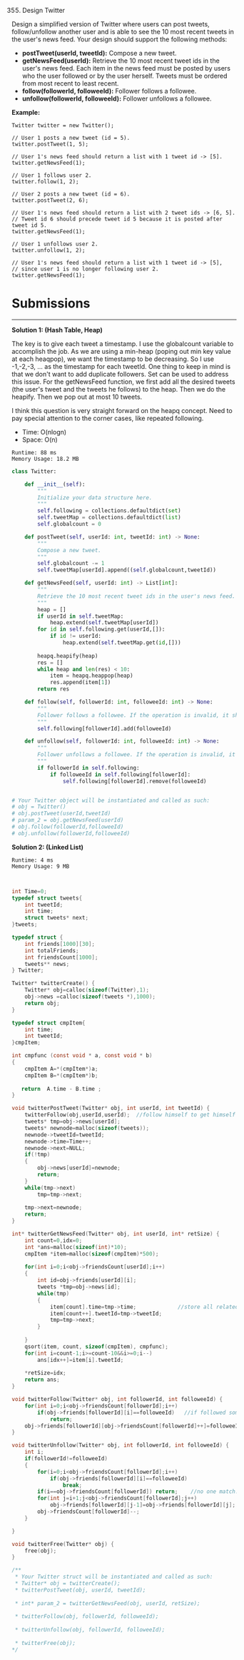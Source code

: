 355. Design Twitter

Design a simplified version of Twitter where users can post tweets, follow/unfollow another user and is able to see the 10 most recent tweets in the user's news feed. Your design should support the following methods:

* **postTweet(userId, tweetId):** Compose a new tweet.
* **getNewsFeed(userId):** Retrieve the 10 most recent tweet ids in the user's news feed. Each item in the news feed must be posted by users who the user followed or by the user herself. Tweets must be ordered from most recent to least recent.
* **follow(followerId, followeeId):** Follower follows a followee.
* **unfollow(followerId, followeeId):** Follower unfollows a followee.

**Example:**
```
Twitter twitter = new Twitter();

// User 1 posts a new tweet (id = 5).
twitter.postTweet(1, 5);

// User 1's news feed should return a list with 1 tweet id -> [5].
twitter.getNewsFeed(1);

// User 1 follows user 2.
twitter.follow(1, 2);

// User 2 posts a new tweet (id = 6).
twitter.postTweet(2, 6);

// User 1's news feed should return a list with 2 tweet ids -> [6, 5].
// Tweet id 6 should precede tweet id 5 because it is posted after tweet id 5.
twitter.getNewsFeed(1);

// User 1 unfollows user 2.
twitter.unfollow(1, 2);

// User 1's news feed should return a list with 1 tweet id -> [5],
// since user 1 is no longer following user 2.
twitter.getNewsFeed(1);
```

# Submissions
---
**Solution 1: (Hash Table, Heap)**

The key is to give each tweet a timestamp. I use the globalcount variable to accomplish the job.
As we are using a min-heap (poping out min key value at each heaqpop), we want the timestamp to be decreasing. So I use -1,-2,-3, ... as the timestamp for each tweetId.
One thing to keep in mind is that we don't want to add duplicate followers. Set can be used to address this issue.
For the getNewsFeed function, we first add all the desired tweets (the user's tweet and the tweets he follows) to the heap. Then we do the heapify. Then we pop out at most 10 tweets.

I think this question is very straight forward on the heapq concept.
Need to pay special attention to the corner cases, like repeated following.

* Time: O(nlogn)
* Space: O(n)

```
Runtime: 88 ms
Memory Usage: 18.2 MB
```
```python
class Twitter:

    def __init__(self):
        """
        Initialize your data structure here.
        """
        self.following = collections.defaultdict(set)
        self.tweetMap = collections.defaultdict(list)
        self.globalcount = 0

    def postTweet(self, userId: int, tweetId: int) -> None:
        """
        Compose a new tweet.
        """
        self.globalcount -= 1 
        self.tweetMap[userId].append((self.globalcount,tweetId))

    def getNewsFeed(self, userId: int) -> List[int]:
        """
        Retrieve the 10 most recent tweet ids in the user's news feed. Each item in the news feed must be posted by users who the user followed or by the user herself. Tweets must be ordered from most recent to least recent.
        """
        heap = []
        if userId in self.tweetMap: 
            heap.extend(self.tweetMap[userId]) 
        for id in self.following.get(userId,[]):
            if id != userId: 
                heap.extend(self.tweetMap.get(id,[]))
        
        heapq.heapify(heap)
        res = []
        while heap and len(res) < 10: 
            item = heapq.heappop(heap)
            res.append(item[1])
        return res 

    def follow(self, followerId: int, followeeId: int) -> None:
        """
        Follower follows a followee. If the operation is invalid, it should be a no-op.
        """
        self.following[followerId].add(followeeId)

    def unfollow(self, followerId: int, followeeId: int) -> None:
        """
        Follower unfollows a followee. If the operation is invalid, it should be a no-op.
        """
        if followerId in self.following: 
            if followeeId in self.following[followerId]:
                self.following[followerId].remove(followeeId)


# Your Twitter object will be instantiated and called as such:
# obj = Twitter()
# obj.postTweet(userId,tweetId)
# param_2 = obj.getNewsFeed(userId)
# obj.follow(followerId,followeeId)
# obj.unfollow(followerId,followeeId)
```

**Solution 2: (Linked List)**
```
Runtime: 4 ms
Memory Usage: 9 MB
```
```c


int Time=0;
typedef struct tweets{
    int tweetId;
    int time;
    struct tweets* next;
}tweets;

typedef struct {
    int friends[1000][30];
    int totalFriends;
    int friendsCount[1000];
    tweets** news;
} Twitter;

Twitter* twitterCreate() {
    Twitter* obj=calloc(sizeof(Twitter),1);
    obj->news =calloc(sizeof(tweets *),1000);
    return obj;
}

typedef struct cmpItem{
    int time;
    int tweetId;
}cmpItem;

int cmpfunc (const void * a, const void * b)
{   
    cmpItem A=*(cmpItem*)a;
    cmpItem B=*(cmpItem*)b;
    
   return  A.time - B.time ;
}

void twitterPostTweet(Twitter* obj, int userId, int tweetId) {
    twitterFollow(obj,userId,userId);  //follow himself to get himself tweets.
    tweets* tmp=obj->news[userId];
    tweets* newnode=malloc(sizeof(tweets));
    newnode->tweetId=tweetId;
    newnode->time=Time++;
    newnode->next=NULL;
    if(!tmp)
    {
        obj->news[userId]=newnode;
        return;
    }
    while(tmp->next)
        tmp=tmp->next;
    
    tmp->next=newnode;
    return;
}

int* twitterGetNewsFeed(Twitter* obj, int userId, int* retSize) {
    int count=0,idx=0;
    int *ans=malloc(sizeof(int)*10);
    cmpItem *item=malloc(sizeof(cmpItem)*500);
    
    for(int i=0;i<obj->friendsCount[userId];i++)
    {
        int id=obj->friends[userId][i];
        tweets *tmp=obj->news[id];
        while(tmp)
        {
            item[count].time=tmp->time;             //store all related tweets and sort later.
            item[count++].tweetId=tmp->tweetId;
            tmp=tmp->next;
        }
        
    }
    qsort(item, count, sizeof(cmpItem), cmpfunc);
    for(int i=count-1;i>=count-10&&i>=0;i--)
        ans[idx++]=item[i].tweetId;
    
    *retSize=idx;
    return ans;
}

void twitterFollow(Twitter* obj, int followerId, int followeeId) {
    for(int i=0;i<obj->friendsCount[followerId];i++)
        if(obj->friends[followerId][i]==followeeId)   //if followed someone, don't follow again.
            return;
    obj->friends[followerId][obj->friendsCount[followerId]++]=followeeId;
}

void twitterUnfollow(Twitter* obj, int followerId, int followeeId) {
    int i;
    if(followerId!=followeeId)
    {
        for(i=0;i<obj->friendsCount[followerId];i++)
            if(obj->friends[followerId][i]==followeeId)
                break;
        if(i==obj->friendsCount[followerId]) return;    //no one match. 
        for(int j=i+1;j<obj->friendsCount[followerId];j++)
            obj->friends[followerId][j-1]=obj->friends[followerId][j];
        obj->friendsCount[followerId]--;
    }

}

void twitterFree(Twitter* obj) {
    free(obj);
}

/**
 * Your Twitter struct will be instantiated and called as such:
 * Twitter* obj = twitterCreate();
 * twitterPostTweet(obj, userId, tweetId);
 
 * int* param_2 = twitterGetNewsFeed(obj, userId, retSize);
 
 * twitterFollow(obj, followerId, followeeId);
 
 * twitterUnfollow(obj, followerId, followeeId);
 
 * twitterFree(obj);
*/
```
